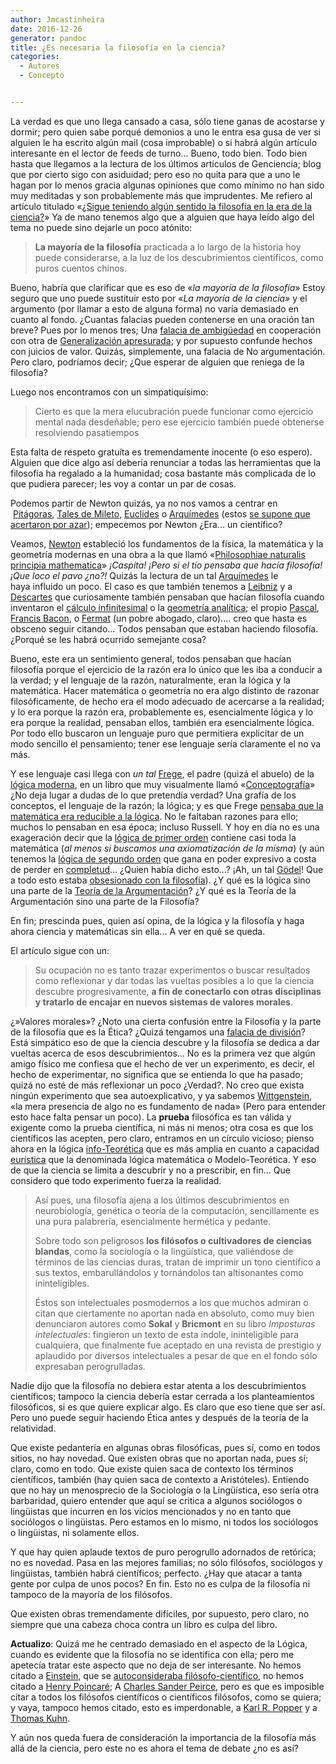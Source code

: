 ```yaml
---
author: Jmcastinheira
date: 2016-12-26
generator: pandoc
title: ¿Es necesaria la filosofía en la ciencia?
categories:
  - Autores
  - Concepto


---
```




La verdad es que uno llega cansado a casa, sólo tiene ganas de acostarse
y dormir; pero quien sabe porqué demonios a uno le entra esa gusa de ver
si alguien le ha escrito algún mail (cosa improbable) o si habrá algún
artículo interesante en el lector de feeds de turno... Bueno, todo bien.
Todo bien hasta que llegamos a la lectura de los últimos artículos de
Genciencia; blog que por cierto sigo con asiduidad; pero eso no quita
para que a uno le hagan por lo menos gracia algunas opiniones que como
mínimo no han sido muy meditadas y son probablemente más que
imprudentes. Me refiero al artículo titulado «[¿Sigue teniendo algún
sentido la filosofía en la era de la
ciencia?](http://www.genciencia.com/no-te-lo-creas/sigue-teniendo-la-filosofia-algun-sentido-en-la-era-de-la-ciencia)»
Ya de mano tenemos algo que a alguien que haya leído algo del tema no
puede sino dejarle un poco atónito:

> **La mayoría de la filosofía** practicada a lo largo de la historia
> hoy puede considerarse, a la luz de los descubrimientos científicos,
> como puros cuentos chinos.

Bueno, habría que clarificar que es eso de «*la mayoría de la
filosofía*» Estoy seguro que uno puede sustituir esto por «*La mayoría
de la ciencia»* y el argumento (por llamar a esto de alguna forma) no
varía demasiado en cuanto al fondo. ¿Cuantas falacias pueden contenerse
en una oración tan breve? Pues por lo menos tres; Una [falacia de
ambigüedad](http://www.monografias.com/trabajos5/fala/fala.shtml#ambi) en
cooperación con otra de [Generalización
apresurada](http://es.wikipedia.org/wiki/Generalizaci%C3%B3n_apresurada);
y por supuesto confunde hechos con juicios de valor. Quizás,
simplemente, una falacia de No argumentación. Pero claro, podríamos
decir; ¿Que esperar de alguien que reniega de la filosofía?

Luego nos encontramos con un simpatiquísimo:

> Cierto es que la mera elucubración puede funcionar como ejercicio
> mental nada desdeñable; pero ese ejercicio también puede obtenerse
> resolviendo pasatiempos

Esta falta de respeto gratuíta es tremendamente inocente (o eso espero).
Alguien que dice algo así debería renunciar a todas las herramientas que
la filosofía ha regalado a la humanidad; cosa bastante más complicada de
lo que pudiera parecer; les voy a contar un par de cosas.

Podemos partir de Newton quizás, ya no nos vamos a centrar en
 [Pitágoras](http://es.wikipedia.org/wiki/Pit%C3%A1goras), [Tales de
Mileto](http://es.wikipedia.org/wiki/Tales_de_Mileto), [Euclides](http://es.wikipedia.org/wiki/Euclides) o [Arquímedes](http://es.wikipedia.org/wiki/Arqu%C3%ADmedes) (estos
[se supone que acertaron por
azar](http://www.genciencia.com/no-te-lo-creas/sigue-teniendo-la-filosofia-algun-sentido-en-la-era-de-la-ciencia));
empecemos por Newton ¿Era... un científico?

Veamos, [Newton](http://es.wikipedia.org/wiki/Isaac_Newton) estableció
los fundamentos de la física, la matemática y la geometría modernas en
una obra a la que llamó «[Philosophiae naturalis principia
mathematica](http://es.wikipedia.org/wiki/Philosophiae_naturalis_principia_mathematica)»
*¡Caspita! ¡Pero si el tío pensaba que hacía filosofía! ¡Que loco el
pavo ¿no?!* Quizás la lectura de un tal
[Arquímedes](http://es.wikipedia.org/wiki/Arquimedes) le
haya influido un poco. El caso es que también tenemos a
[Leibniz](http://es.wikipedia.org/wiki/Gottfried_Wilhelm_Leibniz) y a
[Descartes](http://es.wikipedia.org/wiki/Descartes) que curiosamente
también pensaban que hacían filosofía cuando inventaron el [cálculo
infinitesimal](http://es.wikipedia.org/wiki/C%C3%A1lculo_infinitesimal)
o la [geometría
analítica](http://es.wikipedia.org/wiki/Geometr%C3%ADa_anal%C3%ADtica);
el propio [Pascal](http://es.wikipedia.org/wiki/Blaise_Pascal), [Francis
Bacon](http://es.wikipedia.org/wiki/Francis_Bacon),
o [Fermat](http://es.wikipedia.org/wiki/Fermat) (un pobre abogado,
claro).... creo que hasta es obsceno seguir citando... Todos pensaban
que estaban haciendo filosofía. ¿Porqué se les habrá ocurrido semejante
cosa?

Bueno, este era un sentimiento general, todos pensaban que hacían
filosofía porque el ejercicio de la razón era lo único que les iba a
conducir a la verdad; y el lenguaje de la razón, naturalmente, eran la
lógica y la matemática. Hacer matemática o geometría no era algo
distinto de razonar filosóficamente, de hecho era el modo adecuado de
acercarse a la realidad; y lo era porque la razón era, probablemente es,
esencialmente lógica y lo era porque la realidad, pensaban ellos,
también era esencialmente lógica. Por todo ello buscaron un lenguaje
puro que permitiera explicitar de un modo sencillo el pensamiento; tener
ese lenguaje sería claramente el no va más.

Y ese lenguaje casi llega con *un tal*
[Frege](http://es.wikipedia.org/wiki/Frege), el padre (quizá el abuelo)
de la [lógica
moderna](http://es.wikipedia.org/wiki/L%C3%B3gica_matem%C3%A1tica), en
un libro que muy visualmente llamó
«[Conceptografía](http://es.wikipedia.org/wiki/Gottlob_Frege#Pensamiento)»
¿No deja lugar a dudas de lo que pretendía verdad? Una grafía de los
conceptos, el lenguaje de la razón; la lógica; y es que Frege [pensaba
que la matemática era reducible a la
lógica](http://es.wikipedia.org/wiki/Frege#Logicismo). No le faltaban
razones para ello; muchos lo pensaban en esa época; incluso Russell. Y
hoy en día no es una exageración decir que la [lógica de primer
orden](http://es.wikipedia.org/wiki/L%C3%B3gica_de_primer_orden)
contiene casi toda la matemática (*al menos si buscamos una
axiomatización de la misma*) (y aún tenemos la [lógica de segundo
orden](http://es.wikipedia.org/wiki/L%C3%B3gica_de_segundo_orden) que
gana en poder expresivo a costa de perder en
[completud](http://es.wikipedia.org/wiki/Completitud_sem%C3%A1ntica)...
¿Quien había dicho esto...? ¡Ah, un tal
[Gödel](http://es.wikipedia.org/wiki/G%C3%B6del)! Que a todo esto estaba
[obsesionado con la
filosofía](http://books.google.es/books?id=cy5bVGJlq10C&pg=PA78&lpg=PA78&dq=enrique+alonso+godel&source=bl&ots=XIW3T_OjSw&sig=ox26jTAkbLubJ7VEYy4uP4wwzjY&hl=es&ei=X0-uTOeYC5PZ4Abcv_XDBg&sa=X&oi=book_result&ct=result&resnum=3&ved=0CCAQ6AEwAg)).
¿Y qué es la lógica sino una parte de la [Teoría de la
Argumentación](http://es.wikipedia.org/wiki/Teor%C3%ADa_de_la_argumentaci%C3%B3n)?
¿Y qué es la Teoría de la Argumentación sino una parte de la Filosofía?

En fin; prescinda pues, quien así opina, de la lógica y la filosofía y
haga ahora ciencia y matemáticas sin ella... A ver en qué se queda.

El artículo sigue con un:

> Su ocupación no es tanto trazar experimentos o buscar resultados como
> reflexionar y dar todas las vueltas posibles a lo que la ciencia
> descubre progresivamente, **a fin de conectarlo con otras disciplinas
> y tratarlo de encajar en nuevos sistemas de valores morales**.

¿»Valores morales»? ¿Noto una cierta confusión entre la Filosofía y la
parte de la filosofía que es la Ética? ¿Quizá tengamos una [falacia de
división](http://es.wikipedia.org/wiki/Falacia_de_divisi%C3%B3n)? Está
simpático eso de que la ciencia descubre y la filosofía se dedica a dar
vueltas acerca de esos descubrimientos... No es la primera vez que algún
amigo físico me confiesa que el hecho de ver un experimento, es decir,
el hecho de experimentar, no significa que se entienda lo que ha pasado;
quizá no esté de más reflexionar un poco ¿Verdad?. No creo que exista
ningún experimento que sea autoexplicativo, y ya sabemos
[Wittgenstein](http://es.wikipedia.org/wiki/Ludwig_Wittgenstein), «la
mera presencia de algo no es fundamento de nada» (Pero para entender
esto hace falta pensar un poco). La **prueba** filosófica es tan válida
y exigente como la prueba científica, ni más ni menos; otra cosa es que
los científicos las acepten, pero claro, entramos en un círculo vicioso;
pienso ahora en la lógica
[info-Teorética](http://docs.google.com/viewer?a=v&q=cache:BHlm_88qiqoJ:dlvisit.usc.es/dloxfmrl/estaticos/2010_coloquio/ficheros/Abtract%2520julio%2520ostale.pdf+logica+info+teor%C3%A9tica&hl=es&gl=es&pid=bl&srcid=ADGEEShKT16YAVYxIPINieeQwtwxZEVVJi5ATEKcx1vrq6OVonvG-o1sLapVb_8zFqDapM6TfvWhRtpizJukCBIQCzURvosOPBFiOtcE_v8BX2ZSvYuPJI18lzsavmlVOHuejM-iuQ2h&sig=AHIEtbSE3i5k2BjFSxxW1eVLcBkRWYqAeQ) que
es más amplia en cuanto a capacidad
[eurística](http://es.wikipedia.org/wiki/Heur%C3%ADstica) que la
denominada lógica matemática o Modelo-Teorética. Y eso de que la ciencia
se limita a descubrir y no a prescribir, en fin... Que considero que
todo experimento fuerza la realidad.

> Así pues, una filosofía ajena a los últimos descubrimientos en
> neurobiología, genética o teoría de la computación, sencillamente es
> una pura palabrería, esencialmente hermética y pedante.
>
> Sobre todo son peligrosos **los filósofos o cultivadores de ciencias
> blandas**, como la sociología o la lingüística, que valiéndose de
> términos de las ciencias duras, tratan de imprimir un tono científico
> a sus textos, embarullándolos y tornándolos tan altisonantes como
> ininteligibles.
>
> Éstos son intelectuales posmodernos a los que muchos admiran o citan
> que ciertamente no aportan nada en absoluto, como muy bien denunciaron
> autores como **Sokal** y **Bricmont** en su libro *Imposturas
> intelectuales*: fingieron un texto de esta índole, ininteligible para
> cualquiera, que finalmente fue aceptado en una revista de prestigio y
> aplaudido por diversos intelectuales a pesar de que en el fondo sólo
> expresaban perogrulladas.

Nadie dijo que la filosofía no debiera estar atenta a los
descubrimientos científicos; tampoco la ciencia debería estar cerrada a
los planteamientos filosóficos, si es que quiere explicar algo. Es claro
que eso tiene que ser así. Pero uno puede seguir haciendo Ética antes y
después de la teoría de la relatividad.

Que existe pedantería en algunas obras filosóficas, pues sí, como en
todos sitios, no hay novedad. Que existen obras que no aportan nada,
pues sí; claro, como en todo. Que existe quien saca de contexto los
términos científicos, también (hay quien saca de contexto a
Aristóteles). Entiendo que no hay un menosprecio de la Sociología o la
Lingüística, eso sería otra barbaridad, quiero entender que aquí se
critica a algunos sociólogos o lingüistas que incurren en los vicios
mencionados y no en tanto que sociólogos o lingüistas. Pero estamos en
lo mismo, ni todos los sociólogos o lingüistas, ni solamente ellos.

Y que hay quien aplaude textos de puro perogrullo adornados de retórica;
no es novedad. Pasa en las mejores familias; no sólo filósofos,
sociólogos y lingüistas, también habrá científicos; perfecto. ¿Hay que
atacar a tanta gente por culpa de unos pocos? En fin. Esto no es culpa
de la filosofía ni tampoco de la mayoría de los filósofos.

Que existen obras tremendamente difíciles, por supuesto, pero claro, no
siempre que una cabeza choca contra un libro es culpa del libro.

**Actualizo**: Quizá me he centrado demasiado en el aspecto de la
Lógica, cuando es evidente que la filosofía no se identifica con ella;
pero me apetecía tratar este aspecto que no deja de ser interesante. No
hemos citado a [Einstein](http://es.wikipedia.org/wiki/Albert_Einstein),
que se [autoconsideraba
filósofo-científico](http://www.biografica.info/redei/este-es-mi-pueblo-albert-einstein--69.php),
no hemos citado a [Henry
Poincaré](http://es.wikipedia.org/wiki/Henri_Poincar%C3%A9); A [Charles
Sander Peirce](http://es.wikipedia.org/wiki/Charles_Sanders_Peirce),
pero es que es imposible citar a todos los filósofos científicos o
científicos filósofos, como se quiera; y vaya, tampoco hemos citado,
esto es imperdonable, a [Karl R.
Popper](http://es.wikipedia.org/wiki/Karl_Popper "Karl Popper") y a
[Thomas Kuhn](http://es.wikipedia.org/wiki/Thomas_Kuhn "Thomas Kuhn").

Y aún nos queda fuera de consideración la importancia de la filosofía
más allá de la ciencia, pero este no es ahora el tema de debate ¿no es
así?
